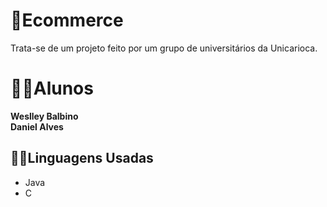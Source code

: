 # 🏬Ecommerce

Trata-se de um projeto feito por um grupo de universitários da Unicarioca.


# 👨‍🎓Alunos

**Weslley Balbino**</br>
**Daniel Alves**


## 👩‍💻Linguagens Usadas	
* Java
* C

